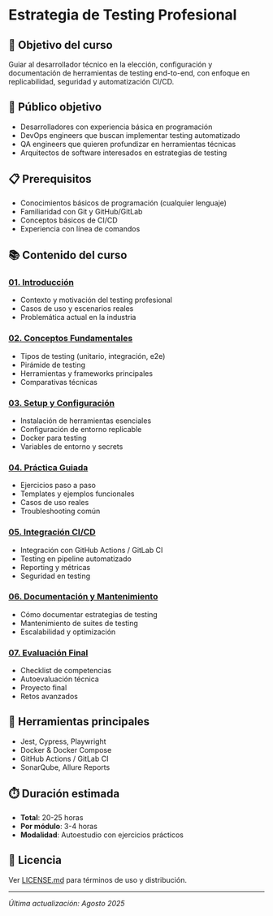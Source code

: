# Estrategia de Testing Profesional

## 🧭 Objetivo del curso
Guiar al desarrollador técnico en la elección, configuración y documentación de herramientas de testing end-to-end, con enfoque en replicabilidad, seguridad y automatización CI/CD.

## 🎯 Público objetivo
- Desarrolladores con experiencia básica en programación
- DevOps engineers que buscan implementar testing automatizado
- QA engineers que quieren profundizar en herramientas técnicas
- Arquitectos de software interesados en estrategias de testing

## 📋 Prerequisitos
- Conocimientos básicos de programación (cualquier lenguaje)
- Familiaridad con Git y GitHub/GitLab
- Conceptos básicos de CI/CD
- Experiencia con línea de comandos

## 📚 Contenido del curso

### [01. Introducción](./01-introduccion.md)
- Contexto y motivación del testing profesional
- Casos de uso y escenarios reales
- Problemática actual en la industria

### [02. Conceptos Fundamentales](./02-conceptos.md)
- Tipos de testing (unitario, integración, e2e)
- Pirámide de testing
- Herramientas y frameworks principales
- Comparativas técnicas

### [03. Setup y Configuración](./03-setup.md)
- Instalación de herramientas esenciales
- Configuración de entorno replicable
- Docker para testing
- Variables de entorno y secrets

### [04. Práctica Guiada](./04-practica.md)
- Ejercicios paso a paso
- Templates y ejemplos funcionales
- Casos de uso reales
- Troubleshooting común

### [05. Integración CI/CD](./05-integracion.md)
- Integración con GitHub Actions / GitLab CI
- Testing en pipeline automatizado
- Reporting y métricas
- Seguridad en testing

### [06. Documentación y Mantenimiento](./06-documentacion.md)
- Cómo documentar estrategias de testing
- Mantenimiento de suites de testing
- Escalabilidad y optimización

### [07. Evaluación Final](./07-evaluacion.md)
- Checklist de competencias
- Autoevaluación técnica
- Proyecto final
- Retos avanzados

## 🔧 Herramientas principales
- Jest, Cypress, Playwright
- Docker & Docker Compose
- GitHub Actions / GitLab CI
- SonarQube, Allure Reports

## ⏱️ Duración estimada
- **Total**: 20-25 horas
- **Por módulo**: 3-4 horas
- **Modalidad**: Autoestudio con ejercicios prácticos

## 📄 Licencia
Ver [LICENSE.md](./LICENSE.md) para términos de uso y distribución.

---

*Última actualización: Agosto 2025*
